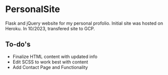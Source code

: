 # PersonalSite
Flask and jQuery website for my personal profolio. Initial site was hosted on Heroku. In 10/2023, transfered site to GCP.

## To-do's
- Finalize HTML content with updated info
- Edit SCSS to work best with content
- Add Contact Page and Functionality